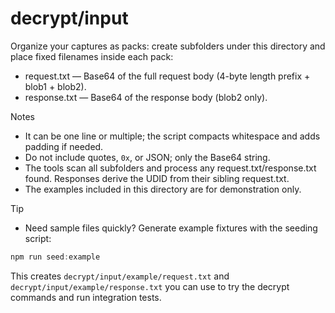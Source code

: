 # decrypt/input

Organize your captures as packs: create subfolders under this directory and place fixed filenames inside each pack:

- request.txt — Base64 of the full request body (4-byte length prefix + blob1 + blob2).
- response.txt — Base64 of the response body (blob2 only).

Notes

- It can be one line or multiple; the script compacts whitespace and adds padding if needed.
- Do not include quotes, `0x`, or JSON; only the Base64 string.
- The tools scan all subfolders and process any request.txt/response.txt found. Responses derive the UDID from their sibling request.txt.
- The examples included in this directory are for demonstration only.

Tip

- Need sample files quickly? Generate example fixtures with the seeding script:

```powershell
npm run seed:example
```

This creates `decrypt/input/example/request.txt` and `decrypt/input/example/response.txt` you can use to try the decrypt commands and run integration tests.
